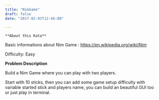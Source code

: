 ```yaml
---
title: "NimGame"
draft: false
date: "2017-02-03T12:46:00"

---
```

    **About this Kata**

Basic informations about Nim Game : https://en.wikipedia.org/wiki/Nim


Difficulty: Easy

**Problem Description**

Build a Nim Game where you can play with two players.

Start with 10 sticks, then you can add some game setup difficulty with variable
started stick and players name, you can build an beautiful GUI too or just play
in terminal.


